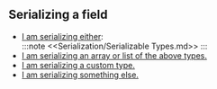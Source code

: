 ## Serializing a field
- [I am serializing either](../Serialization%203/Serializing%20Simple%20Types.md):  
:::note
<<Serialization/Serializable Types.md>>
:::
- [I am serializing an array or list of the above types.](../Serialization%203/Serializing%20Simple%20Types%20in%20Simple%20Collections.md)
- [I am serializing a custom type.](../Serialization%203/Serializing%20Custom%20Types.md)
- [I am serializing something else.](../Serialization%203/Serializing%20Other.md)